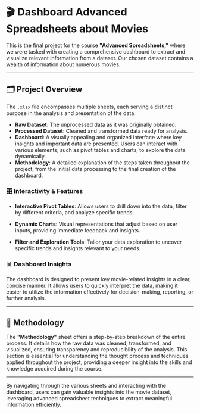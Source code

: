 # 🎬 Dashboard Advanced Spreadsheets about Movies

This is the final project for the course **"Advanced Spreadsheets,"** where we were tasked with creating a comprehensive dashboard to extract and visualize relevant information from a dataset. Our chosen dataset contains a wealth of information about numerous movies.

---

## 🗂️ Project Overview

The `.xlsx` file encompasses multiple sheets, each serving a distinct purpose in the analysis and presentation of the data:

- **Raw Dataset**: The unprocessed data as it was originally obtained.
- **Processed Dataset**: Cleaned and transformed data ready for analysis.
- **Dashboard**: A visually appealing and organized interface where key insights and important data are presented. Users can interact with various elements, such as pivot tables and charts, to explore the data dynamically.
- **Methodology**: A detailed explanation of the steps taken throughout the project, from the initial data processing to the final creation of the dashboard.

### 🎛️ Interactivity & Features

- **Interactive Pivot Tables**: Allows users to drill down into the data, filter by different criteria, and analyze specific trends.
  
- **Dynamic Charts**: Visual representations that adjust based on user inputs, providing immediate feedback and insights.

- **Filter and Exploration Tools**: Tailor your data exploration to uncover specific trends and insights relevant to your needs.

### 📊 Dashboard Insights

The dashboard is designed to present key movie-related insights in a clear, concise manner. It allows users to quickly interpret the data, making it easier to utilize the information effectively for decision-making, reporting, or further analysis.

---

## 📝 Methodology

The **"Methodology"** sheet offers a step-by-step breakdown of the entire process. It details how the raw data was cleaned, transformed, and visualized, ensuring transparency and reproducibility of the analysis. This section is essential for understanding the thought process and techniques applied throughout the project, providing a deeper insight into the skills and knowledge acquired during the course.

---

By navigating through the various sheets and interacting with the dashboard, users can gain valuable insights into the movie dataset, leveraging advanced spreadsheet techniques to extract meaningful information efficiently.

